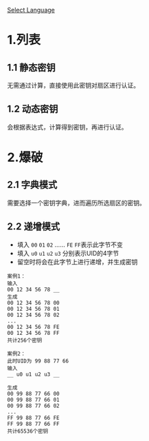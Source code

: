 [Select Language](../)
# 1.列表  
## 1.1 静态密钥
无需通过计算，直接使用此密钥对扇区进行认证。
## 1.2 动态密钥
会根据表达式，计算得到密钥，再进行认证。
# 2.爆破  
## 2.1 字典模式
需要选择一个密钥字典，进而遍历所选扇区的密钥。
## 2.2 递增模式
- 填入 `00` `01` `02`  ……  `FE` `FF`表示此字节不变  
- 填入 `u0` `u1` `u2` `u3` 分别表示UID的4字节
- 留空时将会在此字节上进行递增，并生成密钥

``` 
案例1：
输入
00 12 34 56 78 __
生成
00 12 34 56 78 00
00 12 34 56 78 01
00 12 34 56 78 02
...
00 12 34 56 78 FE
00 12 34 56 78 FF
共计256个密钥
```

```
案例2：
此时UID为 99 88 77 66
输入
__ u0 u1 u2 u3 __

生成
00 99 88 77 66 00
00 99 88 77 66 01
00 99 88 77 66 02
...
FF 99 88 77 66 FE
FF 99 88 77 66 FF
共计65536个密钥
```